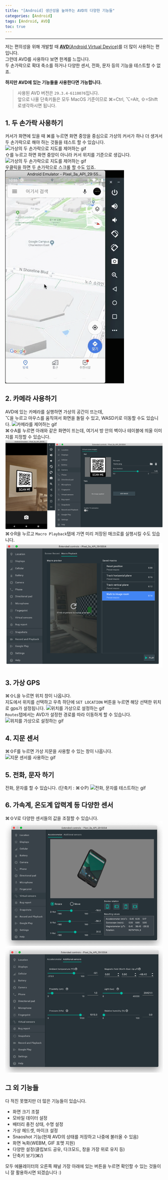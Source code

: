 ```yaml
---
title: "[Android] 생산성을 높여주는 AVD의 다양한 기능들"
categories: [Android]
tags: [Android, AVD]
toc: true
---
```

---
저는 편의성을 위해 개발할 때 [**AVD**(Android Virtual Device)](https://developer.android.com/studio/run/emulator)를 더 많이 사용하는 편입니다.  
그런데 AVD를 사용하다 보면 한계를 느낍니다.  
두 손가락으로 확대 축소를 하거나 다양한 센서, 전화, 문자 등의 기능을 테스트할 수 없죠.  

**하지만 AVD에 있는 기능들을 사용한다면 가능합니다.**  

> 사용된 AVD 버전은 `29.3.4-6110076`입니다.  
> 앞으로 나올 단축키들은 모두 MacOS 기준이므로 ⌘=Ctrl, ⌥=Alt, ⇧=Shift 로생각하시면 됩니다.  

## 1. 두 손가락 사용하기 
커서가 화면에 있을 때 ⌘를 누르면 화면 중앙을 중심으로 가상의 커서가 하나 더 생겨서 두 손가락으로 해야 하는 것들을 테스트 할 수 있습니다.
![가상의 두 손가락으로 지도를 제어하는 gif](/assets/images/2020-01-24/1-1.gif)  
⇧를 누르고 하면 화면 중앙이 아니라 커서 위치를 기준으로 생깁니다.
![가상의 두 손가락으로 지도를 제어하는 gif](/assets/images/2020-01-24/1-2.gif)  
우클릭을 하면 두 손가락으로 스크롤 할 수도 있죠.
![가상의 두 손가락으로 지도를 제어하는 gif](/assets/images/2020-01-24/1-3.gif)  

## 2. 카메라 사용하기
AVD에 있는 카메라를 실행하면 가상의 공간이 뜨는데,  
⌥을 누르고 마우스를 움직여서 화면을 돌릴 수 있고, WASD키로 이동할 수도 있습니다.
![카메라를 제어하는 gif](/assets/images/2020-01-24/2-1.gif)  
⌘⇧A를 누르면 아래와 같은 화면이 뜨는데, 여기서 방 안의 벽이나 테이블에 띄울 이미지를 지정할 수 있습니다.
![카메라 설정 화면](/assets/images/2020-01-24/2-2.png)  
⌘⇧R을 누르고 `Macro Playback`탭에 가면 미리 저장된 매크로를 실행시킬 수도 있습니다.
![매크로 실행 화면](/assets/images/2020-01-24/2-3.png)  

## 3. 가상 GPS
⌘⇧L을 누르면 위치 창이 나옵니다.  
지도에서 위치를 선택하고 우측 하단에 `SET LOCATION` 버튼을 누르면 해당 선택한 위치로 gps가 설정됩니다.
![위치를 가상으로 설정하는 gif](/assets/images/2020-01-24/3-1.gif)  
`Routes`탭에서는 AVD가 설정한 경로를 따라 이동하게 할 수 있습니다.
![위치를 가상으로 설정하는 gif](/assets/images/2020-01-24/3-2.gif)  

## 4. 지문 센서
⌘⇧F를 누르면 가상 지문을 사용할 수 있는 창이 나옵니다.
![지문 센서를 사용하는 gif](/assets/images/2020-01-24/4-1.gif)  

## 5. 전화, 문자 하기
전화, 문자를 할 수 있습니다. (단축키 : ⌘⇧P)
![전화, 문자를 테스트하는 gif](/assets/images/2020-01-24/5-1.gif)  


## 6. 가속계, 온도계 압력계 등 다양한 센서
⌘⇧V로 다양한 센서들의 값을 조절할 수 있습니다.
![가속계 설정 화면](/assets/images/2020-01-24/6-1.png)
![기타 센서들 설정 화면](/assets/images/2020-01-24/6-2.png)  

## 그 외 기능들
다 적진 못했지만 더 많은 기능들이 있습니다.
- 화면 크기 조절
- 모바일 데이터 설정
- 배터리 충전 상태, 수명 설정
- 가상 헤드셋, 마이크 설정
- Snaoshot 기능(현재 AVD의 상태를 저장하고 나중에 불러올 수 있음)
- 화면 녹화(WEBM, GIF 포멧 지원)
- 다양한 설정(클립보드 공유, 다크모드, 창을 가장 위로 유지 등)
- 단축키 보기(⌘/)  

모두 에뮬레이터의 오른쪽 패널 가장 아래에 있는 버튼을 누르면 확인할 수 있는 것들이니 잘 활용하시면 되겠습니다 :)